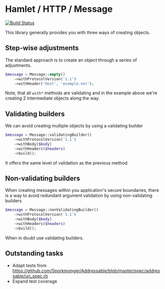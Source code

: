 # Hamlet / HTTP / Message

[![Build Status](https://travis-ci.org/hamlet-framework/http-message.svg?branch=master)](https://travis-ci.org/hamlet-framework/http-message)

This library generally provides you with three ways of creating objects.

## Step-wise adjustments

The standard approach is to create an object through a series of adjustments.

```php
$message = Message::empty()
    ->withProtocolVersion('1.1')
    ->withHeader('Host', 'example.net');
```

Note, that all `with*` methods are validating and in the example above we're creating 2 intermediate objects along the way.

## Validating builders

We can avoid creating multiple objects by using a validating builder

```php
$message = Message::validatingBuilder()
    ->withProtocolVersion('1.1')
    ->withBody($body)
    ->withHeaders($headers)
    ->build();
```

It offers the same level of validation as the previous method.

## Non-validating builders

When creating messages within you application's secure boundaries, there is a way to avoid redundant argument validation by using non-validating builders

```php
$message = Message::nonValidatingBuilder()
    ->withProtocolVersion('1.1')
    ->withBody($body)
    ->withHeaders($headers)
    ->build();
```

When in doubt use validating builders.

## Outstanding tasks

- Adapt tests from https://github.com/Sporkmonger/Addressable/blob/master/spec/addressable/uri_spec.rb
- Expand test coverage

